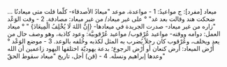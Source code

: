 ميعاد [مفرد]: ج مواعيدُ:
1 - مواعدة، موعد "ميعادُ الأصدقاء- كلّما قلت متى ميعادنُا … ضحكت هند وقالت بعد غد" ° على غير ميعاد/ من غير ميعاد: مصادفة.
2 - وقت الوَعْد "زاره من غير ميعاد- صدرت الجريدة في ميعادها- {إِنَّ اللهَ لَا يُخْلِفُ الْمِيعَادَ} " ° ميعاد العمل: دوامه ووقته- مواعيد عُرْقوب/ مواعيد عُرْقوبيَّة: وعود كاذبة، وهو وصف حال من يعد ويخلف، وعُرْقوب كان رجلاً يُضرب به المثل لكذبه وخُلفه بالوعد.
3 - موضع الوَعْد ° أَرْض الميعاد: أرض كنعان أو أَرْض الرجوع؛ بدعة يهوديّة اختلقها اليهود زاعمين أن الله وعدها إبراهيم ونسله.
4 - (قن) أجل، تاريخ "ميعاد سقوط الحقّ"